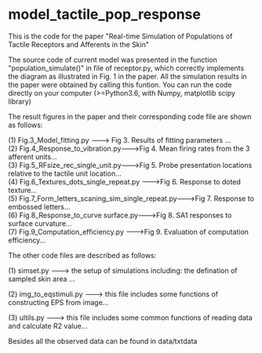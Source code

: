 # model_tactile_pop_response

This is the code for the paper "Real-time Simulation of Populations of Tactile Receptors and Afferents in the Skin"
 
The source code of current model was presented in the function "population_simulate()" in file of receptor.py, which correctly implements the diagram as illustrated in Fig. 1 in the paper. All the simulation results in the paper were obtained by calling this funtion. You can run the code directly on your computer (>=Python3.6, with Numpy, matplotlib scipy library)

The result figures in the paper and their corresponding code file are shown as follows:  

 
(1)  Fig.3_Model_fitting.py ---> Fig 3. Results of fitting parameters ...  
(2)  Fig.4_Response_to_vibration.py--->Fig 4. Mean firing rates from the 3 afferent units...  
(3)  Fig.5_RFsize_rec_single_unit.py--->Fig 5. Probe presentation locations relative to the tactile unit location...  
(4)  Fig.6_Textures_dots_single_repeat.py --->Fig 6. Response to doted texture...  
(5)  Fig.7_Form_letters_scaning_sim_single_repeat.py--->Fig 7. Response to embossed letters...  
(6)  Fig.8_Response_to_curve surface.py--->Fig 8. SA1 responses to surface curvature...   
(7)  Fig.9_Computation_efficiency.py --->Fig 9. Evaluation of computation efficiency...
 

The  other code files are described as follows:

(1) simset.py ---> the setup of simulations including: the defination of sampled skin area ... 

(2) img_to_eqstimuli.py ---> this file includes some functions of constructing EPS from image... 

(3) ultils.py ---> this file includes some common functions of reading data and calculate R2 value... 

Besides all the observed data can be found in data/txtdata

